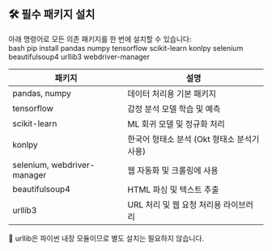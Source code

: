 ## 🛠️ 필수 패키지 설치

아래 명령어로 모든 의존 패키지를 한 번에 설치할 수 있습니다: <br>
bash
pip install pandas numpy tensorflow scikit-learn konlpy selenium beautifulsoup4 urllib3 webdriver-manager

|패키지 | 설명|
|------|---|
pandas, numpy | 데이터 처리용 기본 패키지
tensorflow | 감정 분석 모델 학습 및 예측
scikit-learn | ML 회귀 모델 및 정규화 처리
konlpy | 한국어 형태소 분석 (Okt 형태소 분석기 사용)
selenium, webdriver-manager | 웹 자동화 및 크롤링에 사용
beautifulsoup4 | HTML 파싱 및 텍스트 추출
urllib3 | URL 처리 및 웹 요청 처리용 라이브러리

🔎 urllib은 파이썬 내장 모듈이므로 별도 설치는 필요하지 않습니다.
